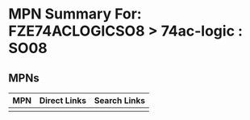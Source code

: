 



# MPN Summary For: FZE74ACLOGICSO8 > 74ac-logic : SO08

## MPNs
  

|MPN|Direct Links|Search Links|
| :--- | :--- | :--- |
||||

